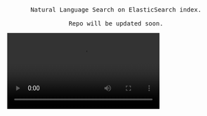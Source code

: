 <p align="center">
    <samp>
        Natural Language Search on ElasticSearch index.
        <br /><br />
        Repo will be updated soon.
    </samp>
</p>

<video width="70%" controls>
  <source src="https://github.com/CG1507/nlp_elasticsearch/blob/master/demo.mp4" type="video/mp4">
</video>
